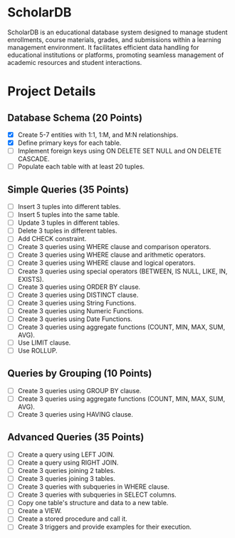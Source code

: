 # ScholarDB
ScholarDB is an educational database system designed to manage student enrollments, course materials, grades, and submissions within a learning management environment. It facilitates efficient data handling for educational institutions or platforms, promoting seamless management of academic resources and student interactions.

# Project Details

## Database Schema (20 Points)
- [x] Create 5-7 entities with 1:1, 1:M, and M:N relationships.
- [x] Define primary keys for each table.
- [ ] Implement foreign keys using ON DELETE SET NULL and ON DELETE CASCADE.
- [ ] Populate each table with at least 20 tuples.

## Simple Queries (35 Points)
- [ ] Insert 3 tuples into different tables.
- [ ] Insert 5 tuples into the same table.
- [ ] Update 3 tuples in different tables.
- [ ] Delete 3 tuples in different tables.
- [ ] Add CHECK constraint.
- [ ] Create 3 queries using WHERE clause and comparison operators.
- [ ] Create 3 queries using WHERE clause and arithmetic operators.
- [ ] Create 3 queries using WHERE clause and logical operators.
- [ ] Create 3 queries using special operators (BETWEEN, IS NULL, LIKE, IN, EXISTS).
- [ ] Create 3 queries using ORDER BY clause.
- [ ] Create 3 queries using DISTINCT clause.
- [ ] Create 3 queries using String Functions.
- [ ] Create 3 queries using Numeric Functions.
- [ ] Create 3 queries using Date Functions.
- [ ] Create 3 queries using aggregate functions (COUNT, MIN, MAX, SUM, AVG).
- [ ] Use LIMIT clause.
- [ ] Use ROLLUP.

## Queries by Grouping (10 Points)
- [ ] Create 3 queries using GROUP BY clause.
- [ ] Create 3 queries using aggregate functions (COUNT, MIN, MAX, SUM, AVG).
- [ ] Create 3 queries using HAVING clause.

## Advanced Queries (35 Points)
- [ ] Create a query using LEFT JOIN.
- [ ] Create a query using RIGHT JOIN.
- [ ] Create 3 queries joining 2 tables.
- [ ] Create 3 queries joining 3 tables.
- [ ] Create 3 queries with subqueries in WHERE clause.
- [ ] Create 3 queries with subqueries in SELECT columns.
- [ ] Copy one table's structure and data to a new table.
- [ ] Create a VIEW.
- [ ] Create a stored procedure and call it.
- [ ] Create 3 triggers and provide examples for their execution.
